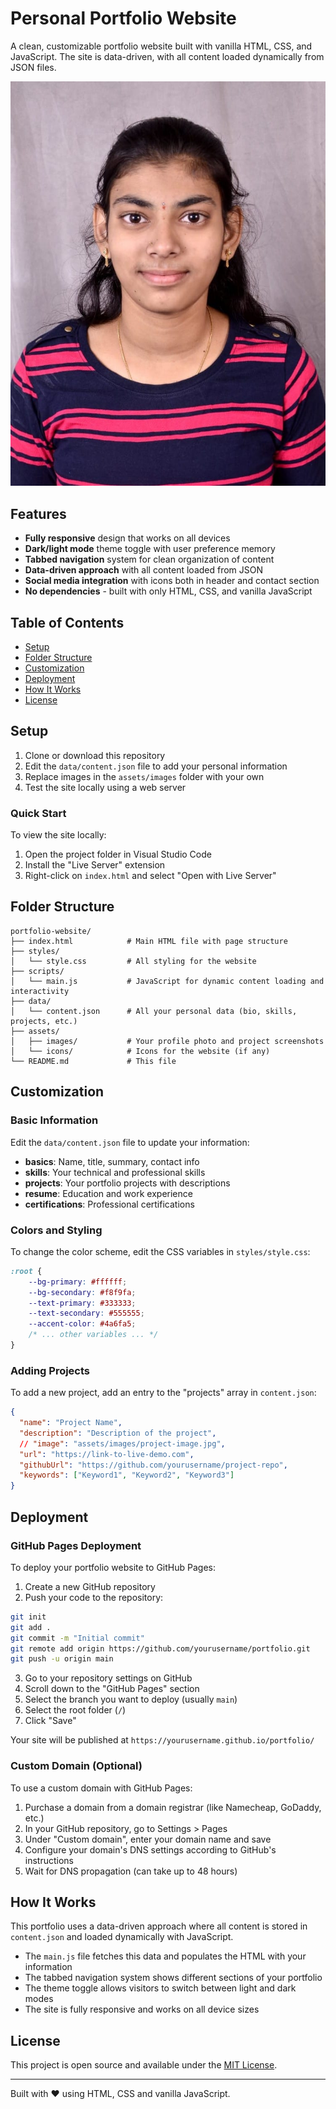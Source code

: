 # Personal Portfolio Website

A clean, customizable portfolio website built with vanilla HTML, CSS, and JavaScript. The site is data-driven, with all content loaded dynamically from JSON files.

![Portfolio Preview](assets/images/profile_photo.jpg)

## Features

- **Fully responsive** design that works on all devices
- **Dark/light mode** theme toggle with user preference memory
- **Tabbed navigation** system for clean organization of content
- **Data-driven approach** with all content loaded from JSON
- **Social media integration** with icons both in header and contact section
- **No dependencies** - built with only HTML, CSS, and vanilla JavaScript

## Table of Contents

- [Setup](#setup)
- [Folder Structure](#folder-structure)
- [Customization](#customization)
- [Deployment](#deployment)
- [How It Works](#how-it-works)
- [License](#license)

## Setup

1. Clone or download this repository
2. Edit the `data/content.json` file to add your personal information
3. Replace images in the `assets/images` folder with your own
4. Test the site locally using a web server

### Quick Start

To view the site locally:

1. Open the project folder in Visual Studio Code
2. Install the "Live Server" extension
3. Right-click on `index.html` and select "Open with Live Server"

## Folder Structure

```
portfolio-website/
├── index.html            # Main HTML file with page structure
├── styles/
│   └── style.css         # All styling for the website
├── scripts/
│   └── main.js           # JavaScript for dynamic content loading and interactivity
├── data/
│   └── content.json      # All your personal data (bio, skills, projects, etc.)
├── assets/
│   ├── images/           # Your profile photo and project screenshots
│   └── icons/            # Icons for the website (if any)
└── README.md             # This file
```

## Customization

### Basic Information

Edit the `data/content.json` file to update your information:

- **basics**: Name, title, summary, contact info
- **skills**: Your technical and professional skills
- **projects**: Your portfolio projects with descriptions
- **resume**: Education and work experience 
- **certifications**: Professional certifications

### Colors and Styling

To change the color scheme, edit the CSS variables in `styles/style.css`:

```css
:root {
    --bg-primary: #ffffff;
    --bg-secondary: #f8f9fa;
    --text-primary: #333333;
    --text-secondary: #555555;
    --accent-color: #4a6fa5;
    /* ... other variables ... */
}
```

### Adding Projects

To add a new project, add an entry to the "projects" array in `content.json`:

```json
{
  "name": "Project Name",
  "description": "Description of the project",
  // "image": "assets/images/project-image.jpg",
  "url": "https://link-to-live-demo.com",
  "githubUrl": "https://github.com/yourusername/project-repo",
  "keywords": ["Keyword1", "Keyword2", "Keyword3"]
}
```

## Deployment

### GitHub Pages Deployment

To deploy your portfolio website to GitHub Pages:

1. Create a new GitHub repository
2. Push your code to the repository:

```bash
git init
git add .
git commit -m "Initial commit"
git remote add origin https://github.com/yourusername/portfolio.git
git push -u origin main
```

3. Go to your repository settings on GitHub
4. Scroll down to the "GitHub Pages" section
5. Select the branch you want to deploy (usually `main`)
6. Select the root folder (`/`)
7. Click "Save"

Your site will be published at `https://yourusername.github.io/portfolio/`

### Custom Domain (Optional)

To use a custom domain with GitHub Pages:

1. Purchase a domain from a domain registrar (like Namecheap, GoDaddy, etc.)
2. In your GitHub repository, go to Settings > Pages
3. Under "Custom domain", enter your domain name and save
4. Configure your domain's DNS settings according to GitHub's instructions
5. Wait for DNS propagation (can take up to 48 hours)

## How It Works

This portfolio uses a data-driven approach where all content is stored in `content.json` and loaded dynamically with JavaScript.

- The `main.js` file fetches this data and populates the HTML with your information
- The tabbed navigation system shows different sections of your portfolio
- The theme toggle allows visitors to switch between light and dark modes
- The site is fully responsive and works on all device sizes

## License

This project is open source and available under the [MIT License](LICENSE).

---

Built with ❤️ using HTML, CSS and vanilla JavaScript.
